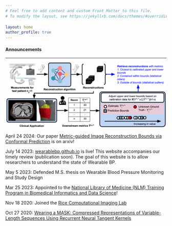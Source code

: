 ```yaml
---
# Feel free to add content and custom Front Matter to this file.
# To modify the layout, see https://jekyllrb.com/docs/themes/#overriding-theme-defaults

layout: home
author_profile: true
---
```


<html>
  <head>
    <meta name="google-site-verification" content="ymJmG_J8zZOxI0rAZI361thPVXK4AqcdPoFBJFBd_1Y" />
  </head>
</html>

<h4>Announcements </h4>

----

![metric guided overview fig](./images/metric_guidance_overview_fig.png)

April 24 2024: Our paper [Metric-guided Image Reconstruction Bounds via Conformal Prediction](https://arxiv.org/abs/2404.15274) is on arxiv!

July 14 2023: [wearablebp.github.io](https://wearablebp.github.io) is live! This website accompanies our timely review (publication soon). The goal of this website is to allow researchers to understand the state of Wearable BP.

May 5 2023: Defended M.S. thesis on Wearable Blood Pressure Monitoring and Study Design

Mar 25 2023: Appointed to the [National Library of Medicine (NLM) Training Program in Biomedical Informatics and Data Science](https://www.gulfcoastconsortia.org/home/training/bmi-nlm/#1556808353573-bb3f1459-2252)!

Nov 18 2020: Joined the [Rice Computational Imaging Lab](https://computationalimaging.rice.edu/)

Oct 27 2020: [Wearing a MASK: Compressed Representations of Variable-Length Sequences Using Recurrent Neural Tangent Kernels](https://arxiv.org/pdf/2010.13975.pdf)
